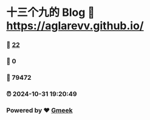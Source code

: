 # 十三个九的 Blog :link: https://aglarevv.github.io/ 
### :page_facing_up: [22](https://aglarevv.github.io//tag.html) 
### :speech_balloon: 0 
### :hibiscus: 79472 
### :alarm_clock: 2024-10-31 19:20:49 
### Powered by :heart: [Gmeek](https://github.com/Meekdai/Gmeek)
